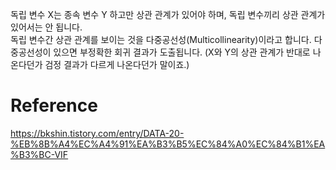 독립 변수 X는 종속 변수 Y 하고만 상관 관계가 있어야 하며, 독립 변수끼리 상관 관계가 있어서는 안 됩니다.  
독립 변수간 상관 관계를 보이는 것을 다중공선성(Multicollinearity)이라고 합니다. 다중공선성이 있으면 부정확한 회귀 결과가 도출됩니다. (X와 Y의 상관 관계가 반대로 나온다던가 검정 결과가 다르게 나온다던가 말이죠.)

# Reference
https://bkshin.tistory.com/entry/DATA-20-%EB%8B%A4%EC%A4%91%EA%B3%B5%EC%84%A0%EC%84%B1%EA%B3%BC-VIF
